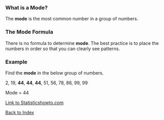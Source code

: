 ### What is a Mode?

The **mode** is the most common number in a group of numbers.

### The Mode Formula

There is no formula to determine **mode**.  The best practice is to place the numbers in order so that you can clearly see patterns.

### Example

Find the **mode** in the below group of numbers.
 
   2, 19, **44**, **44**, **44**, 51, 56, 78, 86, 99, 99

Mode = 44

[Link to Statisticshowto.com](https://www.statisticshowto.com/probability-and-statistics/statistics-definitions/mean-median-mode/)

[Back to Index](README.md)
